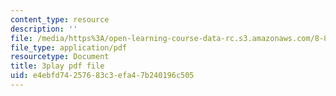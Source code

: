 ```yaml
---
content_type: resource
description: ''
file: /media/https%3A/open-learning-course-data-rc.s3.amazonaws.com/8-851-effective-field-theory-spring-2013/e4ebfd74257683c3efa47b240196c505_WB8r7CU7clk.pdf
file_type: application/pdf
resourcetype: Document
title: 3play pdf file
uid: e4ebfd74-2576-83c3-efa4-7b240196c505
---
```

